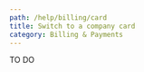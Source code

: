 ```yaml
---
path: /help/billing/card
title: Switch to a company card
category: Billing & Payments
---
```

TO DO
